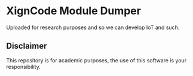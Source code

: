 # XignCode Module Dumper

Uploaded for research purposes and so we can develop IoT and such.

## Disclaimer
This repository is for academic purposes, the use of this software is your
responsibility.
